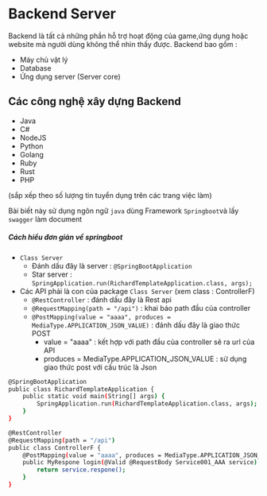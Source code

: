 # Backend Server
Backend là tất cả những phần hỗ trợ hoạt động của game,ứng dụng hoặc website mà người dùng không thể nhìn thấy được. Backend bao gồm :
- Máy chủ vật lý
- Database
- Ứng dụng server (Server core)

## Các công nghệ xây dựng Backend 
- Java
- C#
- NodeJS
- Python
- Golang
- Ruby
- Rust
- PHP

(sắp xếp theo số lượng tin tuyển dụng trên các trang việc làm)

Bài biết này sử dụng ngôn ngữ `java` dùng Framework `Springboot`và  lấy `swagger` làm document
##### Cách hiểu đơn giản về springboot
- `Class Server`
    - Đánh dấu đây là server : `@SpringBootApplication`
    - Star server : `SpringApplication.run(RichardTemplateApplication.class, args);`
- Các API phải là con của package `Class Server` (xem class : ControllerF)
    - `@RestController` : đánh dấu đây là Rest api
    - `@RequestMapping(path = "/api")` : khai báo path đầu của controller
    - `@PostMapping(value = "aaaa", produces = MediaType.APPLICATION_JSON_VALUE)` : đánh dấu đây là giao thức POST
        - value = "aaaa" : kết hợp với path đầu của controller sẽ ra url của API
        - produces = MediaType.APPLICATION_JSON_VALUE : sử dụng giao thức post với cấu trúc là Json
```sh
@SpringBootApplication
public class RichardTemplateApplication {
	public static void main(String[] args) {
		SpringApplication.run(RichardTemplateApplication.class, args);
	}
}
```
```sh
@RestController
@RequestMapping(path = "/api")
public class ControllerF {
	@PostMapping(value = "aaaa", produces = MediaType.APPLICATION_JSON_VALUE)
	public MyRespone login(@Valid @RequestBody Service001_AAA service) {
		return service.respone();
	}
}
```
